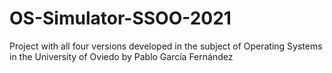 # OS-Simulator-SSOO-2021
Project with all four versions developed in the subject of Operating Systems in the University of Oviedo by Pablo García Fernández
